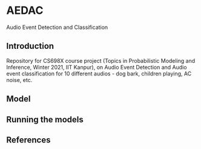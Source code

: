 # AEDAC
Audio Event Detection and Classification

## Introduction
Repository for CS698X course project (Topics in Probabilistic Modeling and Inference, Winter 2021, IIT Kanpur), on Audio Event Detection and Audio event classification for 10 different audios - dog bark, children playing, AC noise, etc. 

## Model

## Running the models


## References

